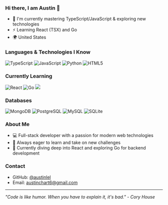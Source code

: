 ### Hi there, I am Austin 👋

- 📖 I'm currently mastering TypeScript/JavaScript & exploring new technologies
- ⚡ Learning React (TSX) and Go
- 🌍 United States

### Languages & Technologies I Know
<img src="https://img.shields.io/badge/typescript-%23007ACC.svg?style=for-the-badge&logo=typescript&logoColor=white" alt="TypeScript" style="max-width: 100%;" /> <img src="https://img.shields.io/badge/javascript-%23323330.svg?style=for-the-badge&logo=javascript&logoColor=%23F7DF1E" alt="JavaScript" style="max-width: 100%" /> <img src="https://img.shields.io/badge/python-3670A0?style=for-the-badge&logo=python&logoColor=ffdd54" alt="Python" style="max-width: 100%;" /> <img src="https://img.shields.io/badge/html5-%23E34F26.svg?style=for-the-badge&logo=html5&logoColor=white" alt="HTML5" style="max-width: 100%;" />

### Currently Learning
<img src="https://img.shields.io/badge/react-%2320232a.svg?style=for-the-badge&logo=react&logoColor=%2361DAFB" alt="React" style="max-width: 100%;" /> <img src="https://img.shields.io/badge/go-%2300ADD8.svg?style=for-the-badge&logo=go&logoColor=white" alt="Go" style="max-width: 100%;" /> <img src="https://img.shields.io/badge/learning-%2300C853.svg?style=for-the-badge&logo=css&logoColor=white"  />

### Databases
<img src="https://img.shields.io/badge/MongoDB-%234ea94b.svg?style=for-the-badge&logo=mongodb&logoColor=white" alt="MongoDB" style="max-width: 100%;" /> <img src="https://img.shields.io/badge/PostgreSQL-%2307405e.svg?style=for-the-badge&logo=postgresql&logoColor=white" alt="PostgreSQL" style="max-width: 100%;" /> <img src="https://img.shields.io/badge/mysql-%2300f.svg?style=for-the-badge&logo=mysql&logoColor=white" alt="MySQL" style="max-width: 100%;" /> <img src="https://img.shields.io/badge/sqlite-%2307405e.svg?style=for-the-badge&logo=sqlite&logoColor=white" alt="SQLite" style="max-width: 100%;" />

### About Me
- 💻 Full-stack developer with a passion for modern web technologies
- 🚀 Always eager to learn and take on new challenges
- 🎯 Currently diving deep into React and exploring Go for backend development

### Contact
- GitHub: [@austinlel](https://github.com/austinlel)
- Email: austinchart6@gmail.com

---
*"Code is like humor. When you have to explain it, it's bad." - Cory House*
